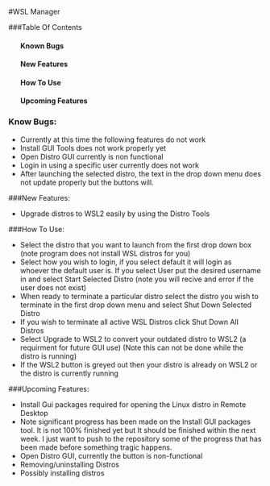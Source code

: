 #WSL Manager




###Table Of Contents</h2>

#### <ul>Known Bugs
#### <ul>New Features
#### <ul>How To Use
#### <ul>Upcoming Features


### Know Bugs:

* Currently at this time the following features do not work
* Install GUI Tools does not work properly yet
* Open Distro GUI currently is non functional
* Login in using a specific user currently does not work
* After launching the selected distro, the text in the drop down menu does not update properly but the buttons will.  


###New Features:
* Upgrade distros to WSL2 easily by using the Distro Tools

###How To Use:
* Select the distro that you want to launch from the first drop down box (note program does not install WSL distros for you)
* Select how you wish to login, if you select default it will login as whoever the default user is. If you select User put the desired username in and select Start Selected Distro (note you will recive and error if the user does not exist)
* When ready to terminate a particular distro select the distro you wish to terminate in the first drop down menu and select Shut Down Selected Distro
* If you wish to terminate all active WSL Distros click Shut Down All Distros
* Select Upgrade to WSL2 to convert your outdated distro to WSL2 (a requirment for future GUI use) (Note this can not be done while the distro is running)
* If the WSL2 button is greyed out then your distro is already on WSL2 or the distro is currently running









###Upcoming Features:
* Install Gui packages required for opening the Linux distro in Remote Desktop
* Note significant progress has been made on the Install GUI packages tool. It is not 100% finished yet but It should be finished within the next week. I just want to push to the repository some of the progress that has been made before something tragic happens.
* Open Distro GUI, currently the button is non-functional
* Removing/uninstalling Distros
* Possibly installing distros



